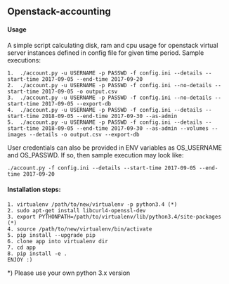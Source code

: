 ## Openstack-accounting

#### Usage

A simple script calculating disk, ram and cpu usage for openstack virtual server instances defined in config file for given time period.
Sample executions:

    1.  ./account.py -u USERNAME -p PASSWD -f config.ini --details --start-time 2017-09-05 --end-time 2017-09-20
    2.  ./account.py -u USERNAME -p PASSWD -f config.ini --no-details --start-time 2017-09-05 -o output.csv
    3.  ./account.py -u USERNAME -p PASSWD -f config.ini --no-details --start-time 2017-09-05 --export-db
    4.  ./account.py -u USERNAME -p PASSWD -f config.ini --details --start-time 2018-09-05 --end-time 2017-09-30 --as-admin
    5.  ./account.py -u USERNAME -p PASSWD -f config.ini --details --start-time 2018-09-05 --end-time 2017-09-30 --as-admin --volumes --images --details -o output.csv --export-db

User credentials can also be provided in ENV variables as OS_USERNAME and OS_PASSWD. If so, then sample execution may look like:

    ./account.py -f config.ini --details --start-time 2017-09-05 --end-time 2017-09-20

#### Installation steps:
    
    1. virtualenv /path/to/new/virtualenv -p python3.4 (*)
    2. sudo apt-get install libcurl4-openssl-dev
    3. export PYTHONPATH=/path/to/virtualenv/lib/python3.4/site-packages (*)
    4. source /path/to/new/virtualenv/bin/activate
    5. pip install --upgrade pip
    6. clone app into virtualenv dir
    7. cd app
    8. pip install -e .
    ENJOY :)

*)  Please use your own python 3.x version

